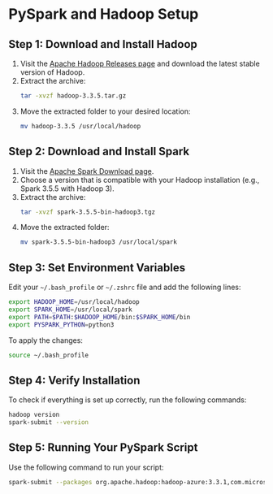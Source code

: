 # PySpark and Hadoop Setup

## Step 1: Download and Install Hadoop
1. Visit the [Apache Hadoop Releases page](https://hadoop.apache.org/releases.html) and download the latest stable version of Hadoop.
2. Extract the archive:
   ```bash
   tar -xvzf hadoop-3.3.5.tar.gz
   ```
3. Move the extracted folder to your desired location:
   ```bash
   mv hadoop-3.3.5 /usr/local/hadoop
   ```

## Step 2: Download and Install Spark
1. Visit the [Apache Spark Download page](https://spark.apache.org/downloads.html).
2. Choose a version that is compatible with your Hadoop installation (e.g., Spark 3.5.5 with Hadoop 3).
3. Extract the archive:
   ```bash
   tar -xvzf spark-3.5.5-bin-hadoop3.tgz
   ```
4. Move the extracted folder:
   ```bash
   mv spark-3.5.5-bin-hadoop3 /usr/local/spark
   ```

## Step 3: Set Environment Variables
Edit your `~/.bash_profile` or `~/.zshrc` file and add the following lines:
```bash
export HADOOP_HOME=/usr/local/hadoop
export SPARK_HOME=/usr/local/spark
export PATH=$PATH:$HADOOP_HOME/bin:$SPARK_HOME/bin
export PYSPARK_PYTHON=python3
```
To apply the changes:
```bash
source ~/.bash_profile
```

## Step 4: Verify Installation
To check if everything is set up correctly, run the following commands:
```bash
hadoop version
spark-submit --version
```

## Step 5: Running Your PySpark Script
Use the following command to run your script:
```bash
spark-submit --packages org.apache.hadoop:hadoop-azure:3.3.1,com.microsoft.azure:azure-storage:7.0.0 src/product_sales_etl/product_sales_etl.py
```

